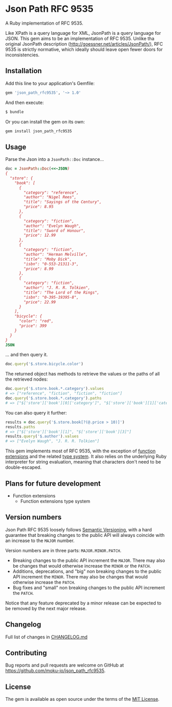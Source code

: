 # Json Path RFC 9535

A Ruby implementation of RFC 9535.

Like XPath is a query language for XML, JsonPath is a query language for JSON. This gem aims to be an implementation of RFC 9535. Unlike tha original JsonPath description (http://goessner.net/articles/JsonPath/), RFC 9535 is strictly normative, which ideally should leave open fewer doors for inconsistencies.

## Installation

Add this line to your application's Gemfile:

```ruby
gem 'json_path_rfc9535', '~> 1.0'
```

And then execute:

```bash
$ bundle
```

Or you can install the gem on its own:

```bash
gem install json_path_rfc9535
```

## Usage

Parse the Json into a `JsonPath::Doc` instance...

```ruby
doc = JsonPath::Doc(<<~JSON)
{ 
  "store": {
    "book": [
      { 
        "category": "reference",
        "author": "Nigel Rees",
        "title": "Sayings of the Century",
        "price": 8.95
      },
      { 
        "category": "fiction",
        "author": "Evelyn Waugh",
        "title": "Sword of Honour",
        "price": 12.99
      },
      { 
        "category": "fiction",
        "author": "Herman Melville",
        "title": "Moby Dick",
        "isbn": "0-553-21311-3",
        "price": 8.99
      },
      { 
        "category": "fiction",
        "author": "J. R. R. Tolkien",
        "title": "The Lord of the Rings",
        "isbn": "0-395-19395-8",
        "price": 22.99
      }
    ],
    "bicycle": {
      "color": "red",
      "price": 399
    }
  }
}
JSON
```

... and then query it.

```ruby
doc.query('$.store.bicycle.color')
```

The returned object has methods to retrieve the values or the paths of all the retrieved nodes:

```ruby
doc.query('$.store.book.*.category').values
# => ["reference", "fiction", "fiction", "fiction"]
doc.query('$.store.book.*.category').paths
# => ["$['store']['book'][0]['category']", "$['store']['book'][1]['category']", "$['store']['book'][2]['category']", "$['store']['book'][3]['category']"]
```

You can also query it further:

```ruby
results = doc.query('$.store.book[?(@.price > 10)]')
results.paths
# => ["$['store']['book'][1]", "$['store']['book'][3]"]
results.query('$.author').values
# => ["Evelyn Waugh", "J. R. R. Tolkien"]
```

This gem implements most of RFC 9535, with the exception of [function extensions](https://datatracker.ietf.org/doc/html/rfc9535#name-function-extensions) and the related [type system](https://datatracker.ietf.org/doc/html/rfc9535#name-type-system-for-function-ex). It also relies on the underlying Ruby interpreter for string evaluation, meaning that characters don't need to be double-escaped.

## Plans for future development

- Function extensions
  - Function extensions type system

## Version numbers

Json Path RFC 9535 loosely follows [Semantic Versioning](https://semver.org/), with a hard guarantee that breaking changes to the public API will always coincide with an increase to the `MAJOR` number.

Version numbers are in three parts: `MAJOR.MINOR.PATCH`.

- Breaking changes to the public API increment the `MAJOR`. There may also be changes that would otherwise increase the `MINOR` or the `PATCH`.
- Additions, deprecations, and "big" non breaking changes to the public API increment the `MINOR`. There may also be changes that would otherwise increase the `PATCH`.
- Bug fixes and "small" non breaking changes to the public API increment the `PATCH`.

Notice that any feature deprecated by a minor release can be expected to be removed by the next major release.

## Changelog

Full list of changes in [CHANGELOG.md](CHANGELOG.md)

## Contributing

Bug reports and pull requests are welcome on GitHub at https://github.com/moku-io/json_path_rfc9535.

## License

The gem is available as open source under the terms of the [MIT License](https://opensource.org/licenses/MIT).
